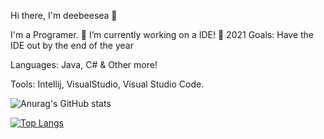 Hi there, I'm deebeesea 👋

I'm a Programer.
🌋 I’m currently working on a IDE!
🥅 2021 Goals: Have the IDE out by the end of the year

Languages:
Java, C# & Other more!

Tools:
Intellij, VisualStudio, Visual Studio Code.

![Anurag's GitHub stats](https://github-readme-stats.vercel.app/api?username=deebeesea1&show_icons=true&theme=radical)


[![Top Langs](https://github-readme-stats.vercel.app/api/top-langs/?username=deebeesea1&layout=compact)](https://github.com/anuraghazra/github-readme-stats)

